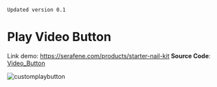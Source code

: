 ﻿    Updated version 0.1

# Play Video Button

Link demo: https://serafene.com/products/starter-nail-kit
**Source Code**: [Video_Button](/Custom%20HTML5%20video%20play%20button/)

![customplaybutton](/Media/custom_play_button.gif)
